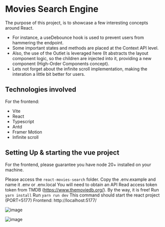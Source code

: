 # Movies Search Engine

The purpose of this project, is to showcase a few interesting concepts around React.
* For instance, a useDebounce hook is used to prevent users from hammering the endpoint.
* Some important states and methods are placed at the Context API level.
* Also, the use of the Outlet is leveraged here (It abstracts the layout component logic, so the children are injected into it, providing a new component (High-Order Components concept).
* Lets not forget about the infinite scroll implementation, making the interation a little bit better for users.


## Technologies involved

For the frontend:
* Vite
* React
* Typescript
* Antd
* Framer Motion
* Infinite scroll

## Setting Up & starting the vue project

For the frontend, please guarantee you have node 20+ installed on your machine.

Please access the `react-movies-search` folder.
Copy the .env.example and name it .env or .env.local
  You will need to obtain an API Read access token token from  TMDB (https://www.themoviedb.org/). By the way, it is free!
Run `yarn install`
Run `yarn run dev`
  This command should start the react project (PORT=5177)
  Frontend: http://localhost:5177/

![image](https://github.com/user-attachments/assets/a69bf0ce-52d6-40a0-b1b6-c76246118564)

![image](https://github.com/user-attachments/assets/cf9919ae-bb4e-4839-960b-771bd72caa19)


